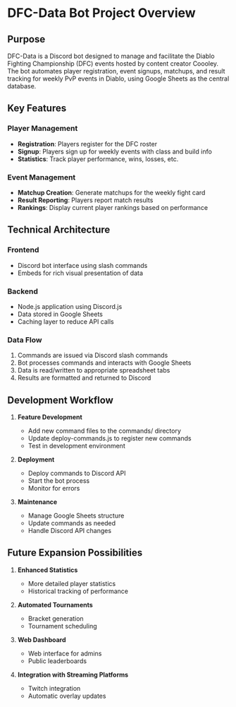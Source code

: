 # DFC-Data Bot Project Overview

## Purpose
DFC-Data is a Discord bot designed to manage and facilitate the Diablo Fighting Championship (DFC) events hosted by content creator Coooley. The bot automates player registration, event signups, matchups, and result tracking for weekly PvP events in Diablo, using Google Sheets as the central database.

## Key Features

### Player Management
- **Registration**: Players register for the DFC roster
- **Signup**: Players sign up for weekly events with class and build info
- **Statistics**: Track player performance, wins, losses, etc.

### Event Management
- **Matchup Creation**: Generate matchups for the weekly fight card
- **Result Reporting**: Players report match results
- **Rankings**: Display current player rankings based on performance

## Technical Architecture

### Frontend
- Discord bot interface using slash commands
- Embeds for rich visual presentation of data

### Backend
- Node.js application using Discord.js
- Data stored in Google Sheets
- Caching layer to reduce API calls

### Data Flow
1. Commands are issued via Discord slash commands
2. Bot processes commands and interacts with Google Sheets
3. Data is read/written to appropriate spreadsheet tabs
4. Results are formatted and returned to Discord

## Development Workflow

1. **Feature Development**
   - Add new command files to the commands/ directory
   - Update deploy-commands.js to register new commands
   - Test in development environment

2. **Deployment**
   - Deploy commands to Discord API
   - Start the bot process
   - Monitor for errors

3. **Maintenance**
   - Manage Google Sheets structure
   - Update commands as needed
   - Handle Discord API changes

## Future Expansion Possibilities

1. **Enhanced Statistics**
   - More detailed player statistics
   - Historical tracking of performance

2. **Automated Tournaments**
   - Bracket generation
   - Tournament scheduling

3. **Web Dashboard**
   - Web interface for admins
   - Public leaderboards

4. **Integration with Streaming Platforms**
   - Twitch integration
   - Automatic overlay updates